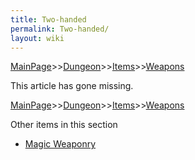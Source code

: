 ```yaml
---
title: Two-handed
permalink: Two-handed/
layout: wiki
---
```


[MainPage](/keeperrl_wiki/ "wikilink")>>[Dungeon](/keeperrl_wiki/Dungeon "wikilink")>>[Items](/keeperrl_wiki/Items_Guide "wikilink")>>[Weapons](/keeperrl_wiki/Weapons "wikilink")

This article has gone missing.

[MainPage](/keeperrl_wiki/ "wikilink")>>[Dungeon](/keeperrl_wiki/Dungeon "wikilink")>>[Items](/keeperrl_wiki/Items_Guide "wikilink")>>[Weapons](/keeperrl_wiki/Weapons "wikilink")

Other items in this section
-    [Magic Weaponry](/keeperrl_wiki/Magic_Weaponry "wikilink")
